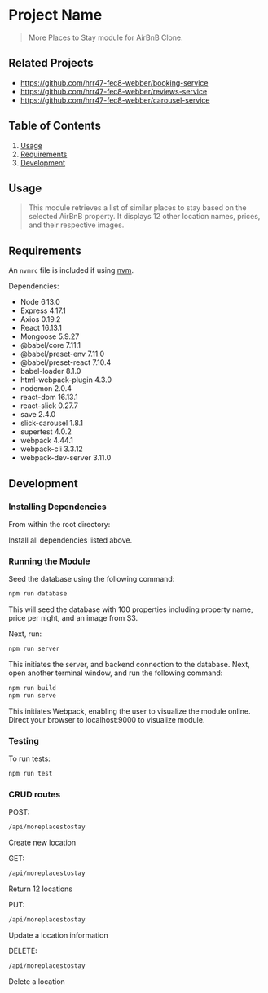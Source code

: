 # Project Name

> More Places to Stay module for AirBnB Clone.

## Related Projects

  - https://github.com/hrr47-fec8-webber/booking-service
  - https://github.com/hrr47-fec8-webber/reviews-service
  - https://github.com/hrr47-fec8-webber/carousel-service

## Table of Contents

1. [Usage](#Usage)
1. [Requirements](#requirements)
1. [Development](#development)

## Usage

> This module retrieves a list of similar places to stay based on the selected AirBnB property. It displays 12 other location names, prices, and their respective images.

## Requirements

An `nvmrc` file is included if using [nvm](https://github.com/creationix/nvm).

Dependencies:

- Node 6.13.0
- Express 4.17.1
- Axios 0.19.2
- React 16.13.1
- Mongoose 5.9.27
- @babel/core 7.11.1
- @babel/preset-env 7.11.0
- @babel/preset-react 7.10.4
- babel-loader 8.1.0
- html-webpack-plugin 4.3.0
- nodemon 2.0.4
- react-dom 16.13.1
- react-slick 0.27.7
- save 2.4.0
- slick-carousel 1.8.1
- supertest 4.0.2
- webpack 4.44.1
- webpack-cli 3.3.12
- webpack-dev-server 3.11.0

## Development

### Installing Dependencies

From within the root directory:

Install all dependencies listed above.

### Running the Module

Seed the database using the following command:

```sh
npm run database
```

This will seed the database with 100 properties including property name, price per night, and an image from S3.

Next, run:

```sh
npm run server
```

This initiates the server, and backend connection to the database. Next, open another terminal window, and run the following command:

```sh
npm run build
npm run serve
```

This initiates Webpack, enabling the user to visualize the module online. Direct your browser to localhost:9000 to visualize module.

### Testing

To run tests:

```sh
npm run test
```

### CRUD routes

POST:

```sh
/api/moreplacestostay
```

Create new location

GET:

```sh
/api/moreplacestostay
```

Return 12 locations

PUT:

```sh
/api/moreplacestostay
```

Update a location information

DELETE:

```sh
/api/moreplacestostay
```

Delete a location
